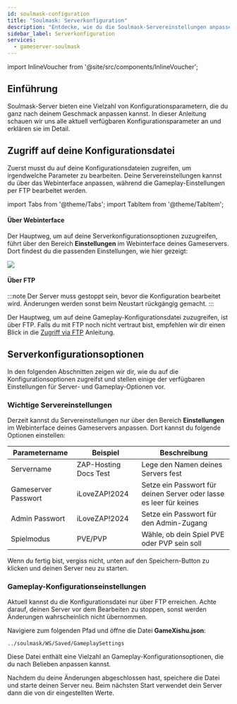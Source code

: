```yaml
---
id: soulmask-configuration
title: "Soulmask: Serverkonfiguration"
description: "Entdecke, wie du die Soulmask-Servereinstellungen anpassen und Gameplay-Konfigurationen für ein maßgeschneidertes Spielerlebnis optimieren kannst → Jetzt mehr erfahren"
sidebar_label: Serverkonfiguration
services:
  - gameserver-soulmask
---
```


import InlineVoucher from '@site/src/components/InlineVoucher';

## Einführung

Soulmask-Server bieten eine Vielzahl von Konfigurationsparametern, die du ganz nach deinem Geschmack anpassen kannst. In dieser Anleitung schauen wir uns alle aktuell verfügbaren Konfigurationsparameter an und erklären sie im Detail.

<InlineVoucher />

## Zugriff auf deine Konfigurationsdatei

Zuerst musst du auf deine Konfigurationsdateien zugreifen, um irgendwelche Parameter zu bearbeiten. Deine Servereinstellungen kannst du über das Webinterface anpassen, während die Gameplay-Einstellungen per FTP bearbeitet werden.

import Tabs from '@theme/Tabs';
import TabItem from '@theme/TabItem';

<Tabs>
<TabItem value="settings" label="Über Webinterface" default>

#### Über Webinterface

Der Hauptweg, um auf deine Serverkonfigurationsoptionen zuzugreifen, führt über den Bereich **Einstellungen** im Webinterface deines Gameservers. Dort findest du die passenden Einstellungen, wie hier gezeigt:

![](https://screensaver01.zap-hosting.com/index.php/s/QDPzFgWRrfB49HB/preview)
</TabItem>

<TabItem value="ftp" label="Über FTP">

#### Über FTP

:::note
Der Server muss gestoppt sein, bevor die Konfiguration bearbeitet wird. Änderungen werden sonst beim Neustart rückgängig gemacht.
:::

Der Hauptweg, um auf deine Gameplay-Konfigurationsdatei zuzugreifen, ist über FTP. Falls du mit FTP noch nicht vertraut bist, empfehlen wir dir einen Blick in die [Zugriff via FTP](gameserver-ftpaccess.md) Anleitung.

</TabItem>
</Tabs>

## Serverkonfigurationsoptionen
In den folgenden Abschnitten zeigen wir dir, wie du auf die Konfigurationsoptionen zugreifst und stellen einige der verfügbaren Einstellungen für Server- und Gameplay-Optionen vor.

### Wichtige Servereinstellungen

Derzeit kannst du Servereinstellungen nur über den Bereich **Einstellungen** im Webinterface deines Gameservers anpassen. Dort kannst du folgende Optionen einstellen:

| Parametername        | Beispiel              | Beschreibung                                           |
| -------------------- | --------------------- | ----------------------------------------------------- | 
| Servername           | ZAP-Hosting Docs Test | Lege den Namen deines Servers fest                     |
| Gameserver Passwort  | iLoveZAP!2024         | Setze ein Passwort für deinen Server oder lasse es leer für keines |
| Admin Passwort       | iLoveZAP!2024         | Setze ein Passwort für den Admin-Zugang                |
| Spielmodus           | PVE/PVP               | Wähle, ob dein Spiel PVE oder PVP sein soll            |

Wenn du fertig bist, vergiss nicht, unten auf den Speichern-Button zu klicken und deinen Server neu zu starten.

### Gameplay-Konfigurationseinstellungen

Aktuell kannst du die Konfigurationsdatei nur über FTP erreichen. Achte darauf, deinen Server vor dem Bearbeiten zu stoppen, sonst werden Änderungen wahrscheinlich nicht übernommen.

Navigiere zum folgenden Pfad und öffne die Datei **GameXishu.json**:
```
../soulmask/WS/Saved/GameplaySettings
```

Diese Datei enthält eine Vielzahl an Gameplay-Konfigurationsoptionen, die du nach Belieben anpassen kannst.

Nachdem du deine Änderungen abgeschlossen hast, speichere die Datei und starte deinen Server neu. Beim nächsten Start verwendet dein Server dann die von dir eingestellten Werte.

<InlineVoucher />